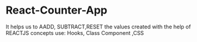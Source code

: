 # React-Counter-App
It helps us to AADD, SUBTRACT,RESET the values
created with the help of REACTJS
concepts use: Hooks, Class Component ,CSS
